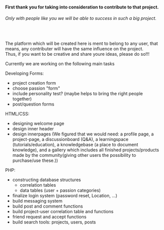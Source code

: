<h4>First thank you for taking into consideration to contribute to that project.</h4>
<h6>Only with people like you we will be able to success in such a big project.</h6> 
<br>

The platform which will be created here is ment to belong to any user, that means, any contributer will have the same influence on the project.<br> 
Thus, if you want to be creative and share youre ideas, please do so!!!

Currently we are working on the following main tasks

Developing Forms:
- project creation form
- choose passion "form"
- include personality test? (maybe helps to bring the right people together)
- post/question forms

HTML/CSS:
- designing welcome page 
- design inner header
- design innerpages (We figured that we would need: a profile page, a project-page, a discussionboard (Q&A), a learningspace (tutorials/education), a knowledgebase (a place to document knowledge), and a gallery which includes all finished projects/products made by the community(giving other users the possibility to purchase/use these.))

PHP:
- constructing database structures
  - correlation tables
  - data tables (user + passion categories)
- finalize login system (password reset, Location, ...)
- build messaging system
- build post and comment functions
- build project-user correlation table and functions
- friend request and accept functions
- build search tools: projects, users, posts

